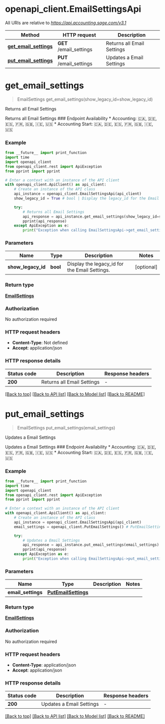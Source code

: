 # openapi_client.EmailSettingsApi

All URIs are relative to *https://api.accounting.sage.com/v3.1*

Method | HTTP request | Description
------------- | ------------- | -------------
[**get_email_settings**](EmailSettingsApi.md#get_email_settings) | **GET** /email_settings | Returns all Email Settings
[**put_email_settings**](EmailSettingsApi.md#put_email_settings) | **PUT** /email_settings | Updates a Email Settings


# **get_email_settings**
> EmailSettings get_email_settings(show_legacy_id=show_legacy_id)

Returns all Email Settings

Returns all Email Settings  ### Endpoint Availability  * Accounting: 🇨🇦, 🇩🇪, 🇪🇸, 🇫🇷, 🇬🇧, 🇮🇪, 🇺🇸 * Accounting Start: 🇨🇦, 🇩🇪, 🇪🇸, 🇫🇷, 🇬🇧, 🇮🇪, 🇺🇸

### Example

```python
from __future__ import print_function
import time
import openapi_client
from openapi_client.rest import ApiException
from pprint import pprint

# Enter a context with an instance of the API client
with openapi_client.ApiClient() as api_client:
    # Create an instance of the API class
    api_instance = openapi_client.EmailSettingsApi(api_client)
    show_legacy_id = True # bool | Display the legacy_id for the Email Settings. (optional)

    try:
        # Returns all Email Settings
        api_response = api_instance.get_email_settings(show_legacy_id=show_legacy_id)
        pprint(api_response)
    except ApiException as e:
        print("Exception when calling EmailSettingsApi->get_email_settings: %s\n" % e)
```

### Parameters

Name | Type | Description  | Notes
------------- | ------------- | ------------- | -------------
 **show_legacy_id** | **bool**| Display the legacy_id for the Email Settings. | [optional] 

### Return type

[**EmailSettings**](EmailSettings.md)

### Authorization

No authorization required

### HTTP request headers

 - **Content-Type**: Not defined
 - **Accept**: application/json

### HTTP response details
| Status code | Description | Response headers |
|-------------|-------------|------------------|
**200** | Returns all Email Settings |  -  |

[[Back to top]](#) [[Back to API list]](../README.md#documentation-for-api-endpoints) [[Back to Model list]](../README.md#documentation-for-models) [[Back to README]](../README.md)

# **put_email_settings**
> EmailSettings put_email_settings(email_settings)

Updates a Email Settings

Updates a Email Settings  ### Endpoint Availability  * Accounting: 🇨🇦, 🇩🇪, 🇪🇸, 🇫🇷, 🇬🇧, 🇮🇪, 🇺🇸 * Accounting Start: 🇨🇦, 🇩🇪, 🇪🇸, 🇫🇷, 🇬🇧, 🇮🇪, 🇺🇸

### Example

```python
from __future__ import print_function
import time
import openapi_client
from openapi_client.rest import ApiException
from pprint import pprint

# Enter a context with an instance of the API client
with openapi_client.ApiClient() as api_client:
    # Create an instance of the API class
    api_instance = openapi_client.EmailSettingsApi(api_client)
    email_settings = openapi_client.PutEmailSettings() # PutEmailSettings | 

    try:
        # Updates a Email Settings
        api_response = api_instance.put_email_settings(email_settings)
        pprint(api_response)
    except ApiException as e:
        print("Exception when calling EmailSettingsApi->put_email_settings: %s\n" % e)
```

### Parameters

Name | Type | Description  | Notes
------------- | ------------- | ------------- | -------------
 **email_settings** | [**PutEmailSettings**](PutEmailSettings.md)|  | 

### Return type

[**EmailSettings**](EmailSettings.md)

### Authorization

No authorization required

### HTTP request headers

 - **Content-Type**: application/json
 - **Accept**: application/json

### HTTP response details
| Status code | Description | Response headers |
|-------------|-------------|------------------|
**200** | Updates a Email Settings |  -  |

[[Back to top]](#) [[Back to API list]](../README.md#documentation-for-api-endpoints) [[Back to Model list]](../README.md#documentation-for-models) [[Back to README]](../README.md)

